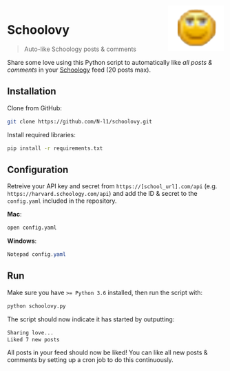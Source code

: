 <img src="icon.png" width= 130px align="right" />

# Schoolovy
> Auto-like Schoology posts & comments

Share some love using this Python script to automatically like *all posts & comments* in your [Schoology](https://www.schoology.com/) feed (20 posts max).

## Installation
Clone from GitHub:

```bash
git clone https://github.com/N-l1/schoolovy.git
```
Install required libraries:

```bash
pip install -r requirements.txt
```
## Configuration
Retreive your API key and secret from ``https://[school_url].com/api`` (e.g. ``https://harvard.schoology.com/api``) and add the ID & secret to the ``config.yaml`` included in the repository.

**Mac**:
```bash
open config.yaml
```
**Windows**:
```powershell
Notepad config.yaml
```
## Run
Make sure you have ```>= Python 3.6``` installed, then run the script with:

```bash
python schoolovy.py
```

The script should now indicate it has started by outputting:

```
Sharing love...
Liked 7 new posts
```

All posts in your feed should now be liked! You can like all new posts & comments by setting up a cron job to do this continuously.
